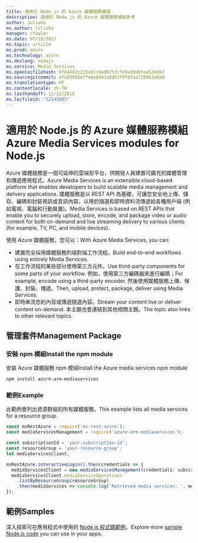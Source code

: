 ```yaml
---
title: 適用於 Node.js 的 Azure 媒體服務模組
description: 適用於 Node.js 的 Azure 媒體服務模組參考
author: Juliako
ms.author: juliako
manager: cfowler
ms.date: 07/18/2017
ms.topic: article
ms.prod: azure
ms.technology: azure
ms.devlang: nodejs
ms.service: Media Services
ms.openlocfilehash: bfd4402c215a81c9ed8753cfe9ad9dbfaa52bd6f
ms.sourcegitcommit: efa2d98deffe8a0d41a8d63f9f07aa720862e6ab
ms.translationtype: HT
ms.contentlocale: zh-TW
ms.lasthandoff: 11/22/2018
ms.locfileid: "52145803"
---
```

# <a name="azure-media-services-modules-for-nodejs"></a><span data-ttu-id="05819-103">適用於 Node.js 的 Azure 媒體服務模組</span><span class="sxs-lookup"><span data-stu-id="05819-103">Azure Media Services modules for Node.js</span></span>

<span data-ttu-id="05819-104">Azure 媒體服務是一個可延伸的雲端型平台，供開發人員建置可擴充的媒體管理和傳遞應用程式。</span><span class="sxs-lookup"><span data-stu-id="05819-104">Azure Media Services is an extensible cloud-based platform that enables developers to build scalable media management and delivery applications.</span></span> <span data-ttu-id="05819-105">媒體服務是以 REST API 為基礎，可讓您安全地上傳、儲存、編碼和封裝視訊或音訊內容，以用於隨選和即時資料流傳遞給各種用戶端 (例如電視、電腦和行動裝置)。</span><span class="sxs-lookup"><span data-stu-id="05819-105">Media Services is based on REST APIs that enable you to securely upload, store, encode, and package video or audio content for both on-demand and live streaming delivery to various clients (for example, TV, PC, and mobile devices).</span></span>

<span data-ttu-id="05819-106">使用 Azure 媒體服務，您可以：</span><span class="sxs-lookup"><span data-stu-id="05819-106">With Azure Media Services, you can:</span></span>
- <span data-ttu-id="05819-107">建置完全採用媒體服務的端對端工作流程。</span><span class="sxs-lookup"><span data-stu-id="05819-107">Build end-to-end workflows using entirely Media Services.</span></span> 
- <span data-ttu-id="05819-108">在工作流程的某些部分使用第三方元件。</span><span class="sxs-lookup"><span data-stu-id="05819-108">Use third-party components for some parts of your workflow.</span></span> <span data-ttu-id="05819-109">例如，使用第三方編碼器來進行編碼；</span><span class="sxs-lookup"><span data-stu-id="05819-109">For example, encode using a third-party encoder.</span></span> <span data-ttu-id="05819-110">然後使用媒體服務上傳、保護、封裝、傳遞。</span><span class="sxs-lookup"><span data-stu-id="05819-110">Then, upload, protect, package, deliver using Media Services.</span></span>
- <span data-ttu-id="05819-111">即時串流您的內容或傳遞隨選內容。</span><span class="sxs-lookup"><span data-stu-id="05819-111">Stream your content live or deliver content on-demand.</span></span> <span data-ttu-id="05819-112">本主題也會連結到其他相關主題。</span><span class="sxs-lookup"><span data-stu-id="05819-112">The topic also links to other relevant topics.</span></span>

## <a name="management-package"></a><span data-ttu-id="05819-113">管理套件</span><span class="sxs-lookup"><span data-stu-id="05819-113">Management Package</span></span>

### <a name="install-the-npm-module"></a><span data-ttu-id="05819-114">安裝 npm 模組</span><span class="sxs-lookup"><span data-stu-id="05819-114">Install the npm module</span></span>

<span data-ttu-id="05819-115">安裝 Azure 媒體服務 npm 模組</span><span class="sxs-lookup"><span data-stu-id="05819-115">Install the Azure media services npm module</span></span>

```bash
npm install azure-arm-mediaservices
```

### <a name="example"></a><span data-ttu-id="05819-116">範例</span><span class="sxs-lookup"><span data-stu-id="05819-116">Example</span></span>

<span data-ttu-id="05819-117">此範例會列出資源群組的所有媒體服務。</span><span class="sxs-lookup"><span data-stu-id="05819-117">This example lists all media services for a resource group.</span></span>

```javascript
const msRestAzure = require('ms-rest-azure');
const mediaServicesManagement = require('azure-arm-mediaservices');

const subscriptionId = 'your-subscription-id';
const resourceGroup = 'your-resource-group';
let mediaServicesClient;

msRestAzure.interactiveLogin().then(credentials => {
  mediaServicesClient = new mediaServicesManagement(credentials, subscriptionId);
  mediaServicesClient.mediaServiceOperations
    .listByResourceGroup(resourceGroup)
    .then(mediaServices => console.log('Retrieved media services: ', mediaServices));
});
```

## <a name="samples"></a><span data-ttu-id="05819-118">範例</span><span class="sxs-lookup"><span data-stu-id="05819-118">Samples</span></span>

<span data-ttu-id="05819-119">深入探索可在應用程式中使用的 [Node.js 程式碼範例](https://azure.microsoft.com/resources/samples/?platform=nodejs)。</span><span class="sxs-lookup"><span data-stu-id="05819-119">Explore more [sample Node.js code](https://azure.microsoft.com/resources/samples/?platform=nodejs) you can use in your apps.</span></span>
